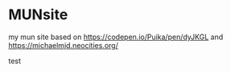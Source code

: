 # MUNsite
my mun site
 based on https://codepen.io/Puika/pen/dyJKGL
 and https://michaelmjd.neocities.org/

test